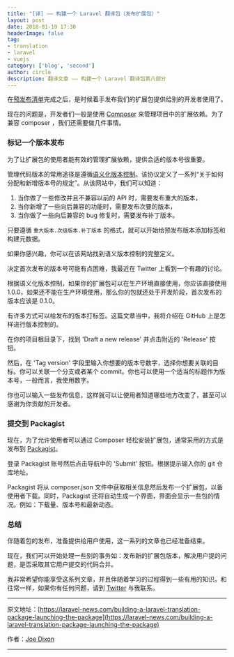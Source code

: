 ```yaml
---
title: "[译] —— 构建一个 Laravel 翻译包（发布扩展包）"
layout: post
date: 2018-01-19 17:30
headerImage: false
tag:
- translation
- laravel
- vuejs
category: ['blog', 'second']
author: circle
description: 翻译文章 —— 构建一个 Laravel 翻译包第八部分
---
```


在[预发布清单](https://laravel-news.com/building-a-laravel-translation-package-pre-launch-checklist)完成之后，是时候着手发布我们的扩展包提供给别的开发者使用了。

现在的问题是，开发者们一般是使用 [Composer](https://getcomposer.org/) 来管理项目中的扩展依赖。为了兼容 composer ，我们还需要做几件事情。

### 标记一个版本发布

为了让扩展包的使用者能有效的管理扩展依赖，提供合适的版本号很重要。

管理代码版本的常用途径是遵循[语义化版本控制](https://semver.org/)。该协议定义了一系列“关于如何分配和新增版本号的规定”。从该网站中，我们可以知道：

1. 当你做了一些修改并且不兼容以前的 API 时，需要发布重大的版本，
2. 当你新增了一些向后兼容的功能时，需要发布次要的版本，
3. 当你做了一些向后兼容的 bug 修复时，需要发布补丁版本。

只要遵循 `重大版本.次级版本.补丁版本` 的格式，就可以开始给预发布版本添加标签和构建元数据。

如果你感兴趣，你可以在该网站找到语义版本控制的完整定义。

决定首次发布的版本号可能有点困难，我最近在 Twitter 上看到一个有趣的讨论。

根据语义化版本控制，如果你的扩展包可以在生产环境直接使用，你应该直接使用 1.0.0，如果还不能在生产环境使用，那么你的包就还处于开发阶段，首次发布的版本应该是 0.1.0。

有许多方式可以给发布的版本打标签。这篇文章当中，我将介绍在 GitHub 上是怎样进行版本控制的。

在你的项目根目录下，找到 'Draft a new release' 并点击附近的 'Release' 按钮。

然后，在 'Tag version' 字段里输入你想要的版本号数字，选择你想要关联的目标。你可以关联一个分支或者某个 commit。你也可以使用一个适当的标题作为版本号，一般而言，我使用数字。

你也可以输入一些发布信息，这样就可以让使用者知道哪些地方改变了，甚至可以感谢为你贡献的开发者。

### 提交到 Packagist

现在，为了允许使用者可以通过 Composer 轻松安装扩展包，通常采用的方式是发布到 [Packagist](https://packagist.org/)。

登录 Packagist 账号然后点击导航中的 'Submit' 按钮。根据提示输入你的 git 仓库地址。

Packagist 将从 composer.json 文件中获取相关信息然后发布一个扩展包，以备使用者下载。同时，Packagist 还将自动生成一个界面，界面会显示一些包的情况。例如：下载量、版本号和最新动态。

### 总结

伴随着包的发布，准备提供给用户使用，这一系列的文章也已经准备结束。

现在，我们可以开始处理一些别的事务如：发布新的扩展包版本，解决用户提的问题，是否采取其它用户提交的代码合并。

我非常希望你能享受这系列文章，并且伴随着学习的过程得到一些有用的知识。和往常一样，如果你有任何问题，请到 [Twitter](https://twitter.com/_joedixon) 与我联系。

---
原文地址：[https://laravel-news.com/building-a-laravel-translation-package-launching-the-package](https://laravel-news.com/building-a-laravel-translation-package-launching-the-package)

作者：[Joe Dixon](https://laravel-news.com/@joedixon)

---


